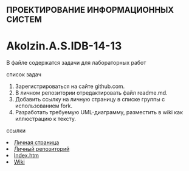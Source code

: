 ## ПРОЕКТИРОВАНИЕ ИНФОРМАЦИОННЫХ СИСТЕМ
# Akolzin.A.S.IDB-14-13
В файле содержатся задачи для лабораторных работ

  список задач
 1. Зарегистрироваться на сайте github.com.
 2. В личном репозитории отредактировать файл readme.md.
 3. Добавить ссылку на личную страницу в списке группы с использованием fork.
 4. Разработать требуемую UML-диаграмму, разместить в wiki как иллюстрацию к тексту.
 
  ссылки
  <li><a href = "https://github.com/NelothD"> Личная страница </a></br>
  <li><a href = "https://github.com/NelothD/Akolzin.A.S.IDB-14-13.github.io"> Личный репозиторий </a></br>
  <li><a href = "https://github.com/NelothD/Akolzin.A.S.IDB-14-13/blob/master/index.htm">Index.htm</a></br>
  <li><a href = "https://github.com/NelothD/Akolzin.A.S.IDB-14-13/wiki"> Wiki </a></br>
